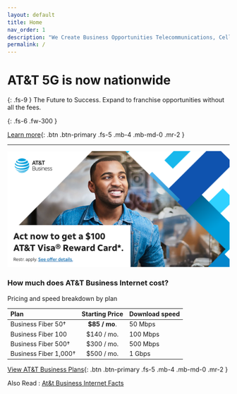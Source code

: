 ```yaml
---
layout: default
title: Home
nav_order: 1
description: "We Create Business Opportunities Telecommunications, Cell phones, Dialer, Dealer programs"
permalink: /
---
```


# AT&T 5G is now nationwide
{: .fs-9 }
The Future to Success. Expand to franchise
opportunities without all the fees.

{: .fs-6 .fw-300 }

[Learn more](/docs/Blogs/articles/5g-nationwide/){: .btn .btn-primary .fs-5 .mb-4 .mb-md-0 .mr-2 }  

---

![](/assets/images/att-business-logo.png)
 
### How much does AT&T Business Internet cost?

Pricing and speed breakdown by plan



| Plan          | Starting Price| Download speed|
|:------------- |:-------------:|:-----|
| Business Fiber 50†      | **$85 / mo**. | 50 Mbps |
| Business Fiber 100      | $140 / mo.|   100 Mbps |
| Business Fiber 500† | $300 / mo.       | 500 Mbps |
| Business Fiber 1,000† | $500 / mo.       | 1 Gbps |

     
         
[View AT&T Business Plans](/docs/att-business-plans/){: .btn .btn-primary .fs-5 .mb-4 .mb-md-0 .mr-2 } 
             



Also Read : [At&t Business Internet Facts](/docs/att-business-internet-faq/)

           

           